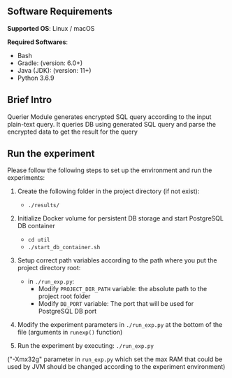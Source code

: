 ## Software Requirements

**Supported OS**: Linux / macOS

**Required Softwares**:

- Bash
- Gradle: (version: 6.0+)
- Java (JDK): (version: 11+)
- Python 3.6.9


## Brief Intro

Querier Module generates encrypted SQL query according to the input plain-text query. It queries DB using generated SQL query and parse the encrypted data to get the result for the query


## Run the experiment

Please follow the following steps to set up the environment and run the experiments:

1. Create the following folder in the project directory (if not exist):
   - `./results/`

2. Initialize Docker volume for persistent DB storage and start PostgreSQL DB container
   - `cd util`
   - `./start_db_container.sh` 

3. Setup correct path variables according to the path where you put the project directory root:
   - in `./run_exp.py`: 
     - Modify `PROJECT_DIR_PATH` variable: the absolute path to the project root folder
     - Modify `DB_PORT` variable: The port that will be used for PostgreSQL DB port

4. Modify the experiment parameters in `./run_exp.py` at the bottom of the file (arguments in `runexp()` function)

5. Run the experiment by executing: `./run_exp.py`

("-Xmx32g" parameter in `run_exp.py` which set the max RAM that could be used by JVM should be changed according to the experiment environment)





